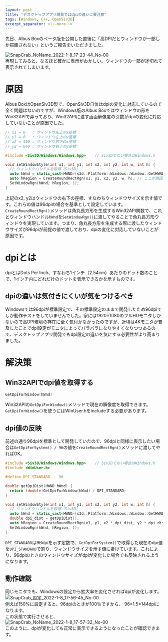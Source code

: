 ```yaml
---
layout: post
title: "デスクトップアプリ開発ではdpiの違いに要注意"
tags: [Windows, C++, OpenSiv3D]
excerpt_separator: <!--more-->
---
```


先日、Albus Boxのベータ版を公開した直後に「高DPIだとウィンドウが一部しか描画されない」というご報告をいただきました。  

![SnapCrab_NoName_2022-1-8_17-23-44_No-00](../../../assets/img/post/2022-1-8-Win32APIでウィンドウを弄るときはDPIに要注意/SnapCrab_NoName_2022-1-8_17-23-44_No-00.png)  
再現してみると、なるほど確かに表示がおかしい。ウィンドウの一部が途切れて表示されてしまいます。

<!--more-->  

# 原因

Albus BoxはOpenSiv3D製で、OpenSiv3D自体はdpiの変化に対応しているので全く問題はないのですが、Windows版のAlbus Boxではウィンドウの形をWin32APIで弄っており、Win32APIに渡す画面解像度の引数がdpiの変化に対応していないことが原因でした。  

```C++
// x1 = 0   : ウィンドウ左上のx座標
// y1 = 0   : ウィンドウ左上のy座標
// x2 = 400 : ウィンドウ右下のx座標
// y2 = 640 : ウィンドウ右下のy座標

#include <Siv3D/Windows/Windows.hpp>	// Siv3Dでない場合はWindows.h

void setWindowStyle(int x1, int y1, int x2, int y2, int w, int h) {
  // ウィンドウハンドルを取得（Siv3D）
  auto hWnd = static_cast<HWND>(s3d::Platform::Windows::Window::GetHWND());
  auto hRegion = CreateRoundRectRgn(x1, y1, x2, y2, w, h); // ここが原因
  SetWindowRgn(hWnd, hRegion, 1);
}
```

上記のx2, y2はウィンドウの右下の座標、すなわちウィンドウサイズを示す値です。これらの値は96dpiの場合を基準として設定しています。  
``CreateRoundRectRgn()``メソッドは角丸長方形を生成するWin32API関数で、これとウィンドウハンドル``hWnd``を``SetWindowRgn()``に渡してやることで角丸長方形ウィンドウを実現しています。つまり、角丸長方形を生成する際に渡したウィンドウサイズが96dpiが前提の値で渡しており、dpiの変化に対応していないことが原因です。  

# dpiとは

dpiとはDots Per Inch、すなわち1インチ（2.54cm）あたりのドット数のことで、1インチ内にどれだけのドットを表示できるかを示すものです。

## dpiの違いは気付きにくいが気をつけるべき

Windowsでは96dpiが標準設定で、その標準設定のままで開発したため96dpiでしか動作テストをしていませんでした。家には1920×1080のフルHDモニタしかないので高DPI環境の存在に全く気付かなかったのですが、近頃は4Kモニタが普及したことでdpi設定がモニタによってバラバラになりやすくなりつつあるので、デスクトップアプリ開発でもdpi設定の違いを気にする必要性がより高まりました。

# 解決策

## Win32APIでdpi値を取得する

```c++
GetDpiForWindow(hWnd)
```

Win32APIの``GetDpiForWindow()``メソッドで現在の解像度を取得できます。``GetDpiForWindow()``を使うにはWinUser.hをincludeする必要があります。

## dpi値の反映

前述の通り96dpiを標準として開発していたので、96dpiと同様に表示したい場合は``GetDpiForSystem() / 96``の値を``CreateRoundRectRgn()``メソッドに渡してやればOK。  

```c++
#include <Siv3D/Windows/Windows.hpp>	// Siv3Dでない場合はWindows.h
#include <WinUser.h>

#define DPI_STANDARD	96

double getDpiDist(HWND hWnd) {
  return (double)GetDpiForWindow(hWnd) / DPI_STANDARD;
}

void setWindowStyle(int x1, int y1, int x2, int y2, int w, int h) {
  // ウィンドウハンドルを取得（Siv3D）
  auto hWnd = static_cast<HWND>(s3d::Platform::Windows::Window::GetHWND());
  double dpi_dist = getDpiDist();
  auto hRegion = CreateRoundRectRgn(x1, y1, x2 * dpi_dist, y2 * dpi_dist, w, h);
  SetWindowRgn(hWnd, hRegion, 1);
}
```

``DPI_STANDARD``は96dpiを示す定数で、``GetDpiForSystem()``で取得した現在のdpi値を``DPI_STANDARD``で割り、ウィンドウサイズを示す値に掛けています。これにより、96dpiのときのウィンドウサイズがdpiが変化した場合でも反映されるようになります。

## 動作確認

同じモニタでも、Windowsの設定から拡大率を変化させればdpiが変化します。  
![SnapCrab_設定_2022-1-8_17-56-45_No-00](../../../assets/img/post/2022-1-8-Win32APIでウィンドウを弄るときはDPIに要注意/SnapCrab_設定_2022-1-8_17-56-45_No-00.png)  
例えば150%に設定すると、96dpiのときが100％ですから、 96×1.5=144dpiになります。  
この状態で実行させると、  
![SnapCrab_NoName_2022-1-8_17-57-32_No-00](../../../assets/img/post/2022-1-8-Win32APIでウィンドウを弄るときはDPIに要注意/SnapCrab_NoName_2022-1-8_17-57-32_No-00.png)  
このように、dpiが変化しても正常に表示できるようになったことが確認できます。
